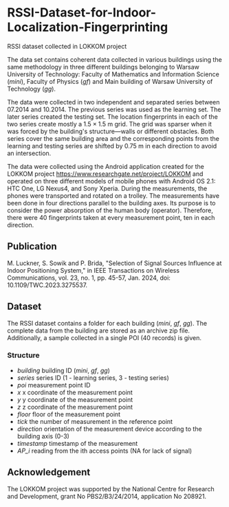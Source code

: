 # RSSI-Dataset-for-Indoor-Localization-Fingerprinting
RSSI dataset collected in LOKKOM project

The data set contains coherent data collected in various buildings using the same methodology in three different buildings 
belonging to Warsaw University of Technology: Faculty of Mathematics and Information Science (*mini*), Faculty of Physics (*gf*) 
and Main building of Warsaw University of Technology (*gg*).

The data were collected in two independent and separated series between 07.2014 and 10.2014. The previous series was used as the learning set. 
The later series created the testing set. The location fingerprints in each of the two series create mostly a $1.5\times 1.5$ m grid. 
The grid was sparser when it was forced by the building's structure—walls or different obstacles. 
Both series cover the same building area and the corresponding points from the learning and testing series are shifted by 0.75 m 
in each direction to avoid an intersection. 

The data were collected using the Android application created for the LOKKOM project https://www.researchgate.net/project/LOKKOM
and operated on three different models of mobile phones with Android OS 2.1: HTC One, LG Nexus4, and Sony Xperia.
During the measurements, the phones were transported and rotated on a trolley. The measurements have been done in four directions parallel 
to the building axes. Its purpose is to consider the power absorption of the human body (operator). 
Therefore, there were 40 fingerprints taken at every measurement point, ten in each direction. 

 ## Publication
 
M. Luckner, S. Sowik and P. Brida, "Selection of Signal Sources Influence at Indoor Positioning System," in IEEE Transactions on Wireless Communications, vol. 23, no. 1, pp. 45-57, Jan. 2024, doi: 10.1109/TWC.2023.3275537. 
 
 ## Dataset
The RSSI dataset contains a folder for each building (*mini*, *gf*, *gg*). The complete data from the building are stored as an archive zip file. Additionally, a sample collected in a single POI (40 records) is given.

### Structure
- *building* building ID (*mini*, *gf*, *gg*)
- *series* series ID (1 - learning series, 3 - testing series) 
- *poi*	 measurement point ID
- *x* x coordinate of the measurement point
- *y*	y coordinate of the measurement point
- *z*	z coordinate of the measurement point
- *floor* floor of the measurement point
- *tick* the number of measurement in the reference point
- *direction* orientation of the measurement device according to the building axis (0-3)
- *timestamp* timestamp of the measurement
- *AP_i* reading from the ith access points (NA for lack of signal)

## Acknowledgement
The LOKKOM project was supported by the National Centre for Research and Development, grant No PBS2/B3/24/2014, application No 208921.
